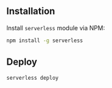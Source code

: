 ## Installation

Install `serverless` module via NPM:

```bash
npm install -g serverless
```

## Deploy

```bash
serverless deploy
```